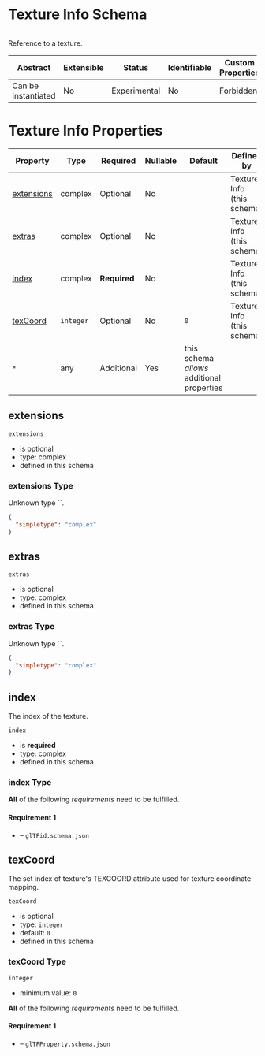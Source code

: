 
# Texture Info Schema

```
```

Reference to a texture.

| Abstract | Extensible | Status | Identifiable | Custom Properties | Additional Properties | Defined In |
|----------|------------|--------|--------------|-------------------|-----------------------|------------|
| Can be instantiated | No | Experimental | No | Forbidden | Permitted | [textureInfo.schema.json](textureInfo.schema.json) |

# Texture Info Properties

| Property | Type | Required | Nullable | Default | Defined by |
|----------|------|----------|----------|---------|------------|
| [extensions](#extensions) | complex | Optional  | No |  | Texture Info (this schema) |
| [extras](#extras) | complex | Optional  | No |  | Texture Info (this schema) |
| [index](#index) | complex | **Required**  | No |  | Texture Info (this schema) |
| [texCoord](#texcoord) | `integer` | Optional  | No | `0` | Texture Info (this schema) |
| `*` | any | Additional | Yes | this schema *allows* additional properties |

## extensions


`extensions`

* is optional
* type: complex
* defined in this schema

### extensions Type

Unknown type ``.

```json
{
  "simpletype": "complex"
}
```





## extras


`extras`

* is optional
* type: complex
* defined in this schema

### extras Type

Unknown type ``.

```json
{
  "simpletype": "complex"
}
```





## index

The index of the texture.

`index`

* is **required**
* type: complex
* defined in this schema

### index Type


**All** of the following *requirements* need to be fulfilled.


#### Requirement 1


* []() – `glTFid.schema.json`






## texCoord

The set index of texture's TEXCOORD attribute used for texture coordinate mapping.

`texCoord`

* is optional
* type: `integer`
* default: `0`
* defined in this schema

### texCoord Type


`integer`

* minimum value: `0`







**All** of the following *requirements* need to be fulfilled.


#### Requirement 1


* []() – `glTFProperty.schema.json`

